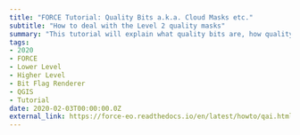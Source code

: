 ```yaml
---
title: "FORCE Tutorial: Quality Bits a.k.a. Cloud Masks etc."
subtitle: "How to deal with the Level 2 quality masks"
summary: "This tutorial will explain what quality bits are, how quality bits are implemented in FORCE, how to visualize them, and how to deal with them in Higher Level Processing."
tags:
- 2020
- FORCE
- Lower Level
- Higher Level
- Bit Flag Renderer
- QGIS
- Tutorial
date: 2020-02-03T00:00:00.0Z
external_link: https://force-eo.readthedocs.io/en/latest/howto/qai.html
---
```

